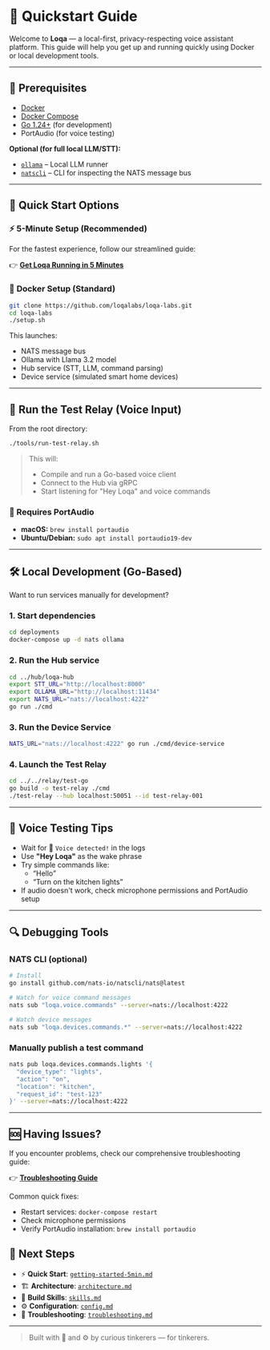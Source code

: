 # 🚀 Quickstart Guide

Welcome to **Loqa** — a local-first, privacy-respecting voice assistant platform. This guide will help you get up and running quickly using Docker or local development tools.

---

## 🧰 Prerequisites

- [Docker](https://docs.docker.com/get-docker/)
- [Docker Compose](https://docs.docker.com/compose/)
- [Go 1.24+](https://go.dev/dl/) (for development)
- PortAudio (for voice testing)

**Optional (for full local LLM/STT):**
- [`ollama`](https://ollama.com/) – Local LLM runner
- [`natscli`](https://docs.nats.io/running-a-nats-service/nats-tools/natscli) – CLI for inspecting the NATS message bus

---

## 🚀 Quick Start Options

### ⚡ **5-Minute Setup** (Recommended)
For the fastest experience, follow our streamlined guide:

👉 **[Get Loqa Running in 5 Minutes](./getting-started-5min.md)**

### 🐳 **Docker Setup** (Standard)
```bash
git clone https://github.com/loqalabs/loqa-labs.git
cd loqa-labs
./setup.sh
```

This launches:
- NATS message bus
- Ollama with Llama 3.2 model
- Hub service (STT, LLM, command parsing)
- Device service (simulated smart home devices)

---

## 🎤 Run the Test Relay (Voice Input)

From the root directory:

```bash
./tools/run-test-relay.sh
```

> This will:
> - Compile and run a Go-based voice client
> - Connect to the Hub via gRPC
> - Start listening for "Hey Loqa" and voice commands

### 🔧 Requires PortAudio

- **macOS:** `brew install portaudio`
- **Ubuntu/Debian:** `sudo apt install portaudio19-dev`

---

## 🛠️ Local Development (Go-Based)

Want to run services manually for development?

### 1. Start dependencies

```bash
cd deployments
docker-compose up -d nats ollama
```

### 2. Run the Hub service

```bash
cd ../hub/loqa-hub
export STT_URL="http://localhost:8000"
export OLLAMA_URL="http://localhost:11434"
export NATS_URL="nats://localhost:4222"
go run ./cmd
```

### 3. Run the Device Service

```bash
NATS_URL="nats://localhost:4222" go run ./cmd/device-service
```

### 4. Launch the Test Relay

```bash
cd ../../relay/test-go
go build -o test-relay ./cmd
./test-relay --hub localhost:50051 --id test-relay-001
```

---

## 🧪 Voice Testing Tips

- Wait for 🎤 `Voice detected!` in the logs
- Use **"Hey Loqa"** as the wake phrase
- Try simple commands like:
  - “Hello”
  - “Turn on the kitchen lights”
- If audio doesn't work, check microphone permissions and PortAudio setup

---

## 🔍 Debugging Tools

### NATS CLI (optional)

```bash
# Install
go install github.com/nats-io/natscli/nats@latest

# Watch for voice command messages
nats sub "loqa.voice.commands" --server=nats://localhost:4222

# Watch device messages
nats sub "loqa.devices.commands.*" --server=nats://localhost:4222
```

### Manually publish a test command

```bash
nats pub loqa.devices.commands.lights '{
  "device_type": "lights",
  "action": "on", 
  "location": "kitchen",
  "request_id": "test-123"
}' --server=nats://localhost:4222
```

---

## 🆘 Having Issues?

If you encounter problems, check our comprehensive troubleshooting guide:

👉 **[Troubleshooting Guide](./troubleshooting.md)**

Common quick fixes:
- Restart services: `docker-compose restart`
- Check microphone permissions
- Verify PortAudio installation: `brew install portaudio`

## 📄 Next Steps

- ⚡ **Quick Start**: [`getting-started-5min.md`](./getting-started-5min.md)
- 🏗️ **Architecture**: [`architecture.md`](./architecture.md)
- 🧩 **Build Skills**: [`skills.md`](./skills.md)
- ⚙️ **Configuration**: [`config.md`](./config.md)
- 🔧 **Troubleshooting**: [`troubleshooting.md`](./troubleshooting.md)

---

> Built with 🧠 and ⚙️ by curious tinkerers — for tinkerers.